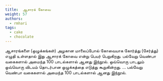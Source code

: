 ```yaml
---
title: 	ஆசாரக் கோவை
weight: 57
authors:
  - rmhari
tags:
  - cake
  - chocolate
---
```


ஆசாரங்களை (ஒழுக்கங்கள்) அழகான மாலைப்போல் கோவையாக கோர்த்து (சேர்த்து) எழுதி உள்ளதால் இது ஆசாரக் கோவை என்று பெயர் பெறுகிறது. பல்வேறு வெண்பா வகைகளால் அமைந்த 100 பாடல்களால் ஆனது இந்நூல். ஒவ்வொரு பாடலும் ஒவ்வொரு விடயம் தொடர்பான ஒழுக்கத்தை எடுத்து கூறுகின்றது. ... பல்வேறு வெண்பா வகைகளால் அமைந்த 100 பாடல்களால் ஆனது இந்நூல்.


